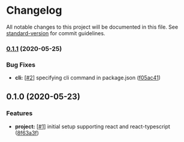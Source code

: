 # Changelog

All notable changes to this project will be documented in this file. See [standard-version](https://github.com/conventional-changelog/standard-version) for commit guidelines.

### [0.1.1](https://github.com/nickstaroba/eterna-configurator/compare/v0.1.0...v0.1.1) (2020-05-25)


### Bug Fixes

* **cli:** [[#2](https://github.com/nickstaroba/eterna-configurator/issues/2)] specifying cli command in package.json ([f05ac41](https://github.com/nickstaroba/eterna-configurator/commit/f05ac4177e7426d05cabec0c26c17ca20d102412))

## 0.1.0 (2020-05-23)


### Features

* **project:** [[#1](https://github.com/nickstaroba/eterna-configurator/issues/1)] initial setup supporting react and react-typescript ([8f63a3f](https://github.com/nickstaroba/configurator/commit/8f63a3f57c37e05164341ab4ee2f42210fda78fd))
